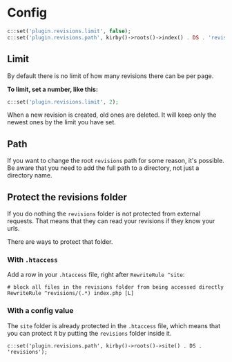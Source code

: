 # Config

```php
c::set('plugin.revisions.limit', false);
c::set('plugin.revisions.path', kirby()->roots()->index() . DS . 'revisions');
```

## Limit

By default there is no limit of how many revisions there can be per page.

**To limit, set a number, like this:**

```php
c::set('plugin.revisions.limit', 2);
```

When a new revision is created, old ones are deleted. It will keep only the newest ones by the limit you have set.

## Path

If you want to change the root `revisions` path for some reason, it's possible. Be aware that you need to add the full path to a directory, not just a directory name.

## Protect the revisions folder

If you do nothing the `revisions` folder is not protected from external requests. That means that they can read your revisions if they know your urls.

There are ways to protect that folder.

### With `.htaccess`

Add a row in your `.htaccess` file, right after `RewriteRule ^site`:

```
# block all files in the revisions folder from being accessed directly
RewriteRule ^revisions/(.*) index.php [L]
```

### With a config value

The `site` folder is already protected in the `.htaccess` file, which means that you can protect it by putting the `revisions` folder inside it.

```
c::set('plugin.revisions.path', kirby()->roots()->site() . DS . 'revisions');
```